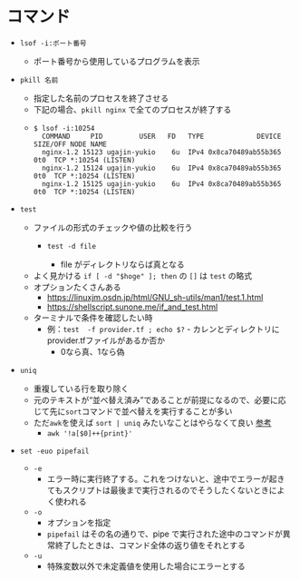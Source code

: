 # コマンド

- `lsof -i:ポート番号`
  - ポート番号から使用しているプログラムを表示

- `pkill 名前`
  - 指定した名前のプロセスを終了させる
  - 下記の場合、`pkill nginx` で全てのプロセスが終了する
  - ```
    $ lsof -i:10254
      COMMAND     PID         USER   FD   TYPE             DEVICE SIZE/OFF NODE NAME
      nginx-1.2 15123 ugajin-yukio    6u  IPv4 0x8ca70489ab55b365      0t0  TCP *:10254 (LISTEN)
      nginx-1.2 15124 ugajin-yukio    6u  IPv4 0x8ca70489ab55b365      0t0  TCP *:10254 (LISTEN)
      nginx-1.2 15125 ugajin-yukio    6u  IPv4 0x8ca70489ab55b365      0t0  TCP *:10254 (LISTEN)
    ```

- `test`
  - ファイルの形式のチェックや値の比較を行う
    - ```
      test -d file
      ````
      - file がディレクトリならば真となる
  - よく見かける `if [ -d "$hoge" ]; then` の `[]` は `test` の略式
  - オプションたくさんある
    - https://linuxjm.osdn.jp/html/GNU_sh-utils/man1/test.1.html
    - https://shellscript.sunone.me/if_and_test.html
  - ターミナルで条件を確認したい時
    - 例：`test  -f provider.tf ; echo $?` - カレンとディレクトリにprovider.tfファイルがあるか否か
      - 0なら真、1なら偽

- `uniq`
  - 重複している行を取り除く
  - 元のテキストが“並べ替え済み”であることが前提になるので、必要に応じて先に`sort`コマンドで並べ替えを実行することが多い
  - ただ`awk`を使えば `sort | uniq` みたいなことはやらなくて良い [参考](https://zenn.dev/creationup2u/articles/5981b5ea331455)
    - `awk '!a[$0]++{print}'`

- `set -euo pipefail`
  - `-e`
    - エラー時に実行終了する。これをつけないと、途中でエラーが起きてもスクリプトは最後まで実行されるのでそうしたくないときによく使われる
  - `-o`
    - オプションを指定
    - `pipefail` はその名の通りで、pipe で実行された途中のコマンドが異常終了したときは、コマンド全体の返り値をそれとする
  - `-u` 
    - 特殊変数以外で未定義値を使用した場合にエラーとする